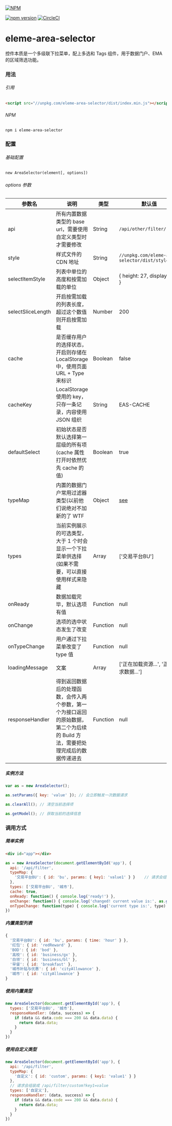 [![NPM](https://nodei.co/npm/eleme-area-selector.png?downloads=true&downloadRank=true&stars=true)](https://nodei.co/npm/eleme-area-selector/)

[![npm version](https://badge.fury.io/js/eleme-area-selector.svg)](https://badge.fury.io/js/eleme-area-selector)
[![CircleCI](https://circleci.com/gh/ppq1991/eleme-area-selector/tree/master.svg?style=svg)](https://circleci.com/gh/ppq1991/eleme-area-selector/tree/master)

# eleme-area-selector

控件本质是一个多级联下拉菜单，配上多选和 Tags 组件，用于数据门户、EMA 的区域筛选功能。

### 用法

###### 引用

```html
<script src="//unpkg.com/eleme-area-selector/dist/index.min.js"></script>
```

###### NPM

```
npm i eleme-area-selector
```

### 配置

###### 基础配置

`new AreaSelector(element[, options])`

###### options 参数

| 参数名 | 说明 | 类型 | 默认值 |
| --- | --- | --- | --- |
| api | 所有内置数据类型的 base url，需要使用自定义类型时才需要修改 | String | `/api/other/filter/` |
| style | 样式文件的 CDN 地址 | String | `//unpkg.com/eleme-area-selector/dist/style.css` |
| selectItemStyle | 列表中单位的高度和按需加载的单位 | Object | { height: 27, display: 20 } |
| selectSliceLength | 开启按需加载的列表长度，超过这个数值则开启按需加载 | Number | 200 |
| cache | 是否缓存用户的选择状态，开启则存储在 LocalStorage 中，使用页面 URL + Type 来标识 | Boolean | false |
| cacheKey | LocalStorage 使用的 key，只存一条记录，内容使用 JSON 组织 | String | EAS-CACHE |
| defaultSelect | 初始状态是否默认选择第一层级的所有项(cache 属性打开时依然优先 cache 的值) | Boolean | true |
| typeMap | 内置的数据门户常用过滤器类型(以前他们说绝对不加新的了 WTF | Object | [see]( #内置类型列表 ) |
| types | 当前实例展示的可选类型，大于 1 个时会显示一个下拉菜单供选择(如果不需要，可以直接使用样式来隐藏 | Array | ['交易平台BU'] |
| onReady | 数据加载完毕，默认选项有值 | Function | null |
| onChange | 选项的选中状态发生了改变 | Function | null |
| onTypeChange | 用户通过下拉菜单改变了 type 值 | Function | null |
| loadingMessage | 文案 | Array | ['正在加载资源...', '正在请求数据...'] |
| responseHandler | 得到返回数据后的处理函数，会传入两个参数，第一个为接口返回的原始数据，第二个为后续的 Build 方法，需要把处理完成后的数据传递进去 | Function | null |

##### 实例方法

```javascript
var as = new AreaSelector();

as.setParams({ key: 'value' }); // 会立即触发一次数据请求

as.clearAll(); // 清空当前选择项

as.getModel(); // 获取当前的选择信息

```

### 调用方式

##### 简单实例

```html
<div id="app"></div>
```

```javascript
as = new AreaSelector(document.getElementById('app'), {
  api: '/api/filter',
  typeMap: {
    '交易平台BU': { id: 'bu', params: { key1: 'value1' } }    // 请求会组装成 /api/filter/bu?key1=value1
  },
  types: ['交易平台BU', '城市'],
  cache: true,
  onReady: function() { console.log('ready!') },
  onChange: function() { console.log('changed! current value is:', as.getModel()) }, // { level: 1, data: '123,3453,676,1' }
  onTypeChange: function(type) { console.log('current type is:', type) }
})
```

##### 内置类型列表

```javascript
{
  '交易平台BU': { id: 'bu', params: { time: 'hour' } },
  '红包': { id: 'redReward' },
  'BOD': { id: 'bod' },
  '高校': { id: 'business/gx' },
  '白领': { id: 'business/bl' },
  '早餐': { id: 'breakfast' },
  '城市补贴与优惠': { id: 'cityAllowance' },
  '城市': { id: 'cityAllowance' }
}
```

##### 使用内置类型

```javascript
new AreaSelector(document.getElementById('app'), {
  types: ['交易平台BU', '城市'],
  responseHandler: (data, success) => {
    if (data && data.code === 200 && data.data) {
      return data.data;
    }
  }
})
```

##### 使用自定义类型

```javascript
new AreaSelector(document.getElementById('app'), {
  api: '/api/filter',
  typeMap: {
    '自定义': { id: 'custom', params: { key1: 'value1' } }
  },
  // 请求会组装成 /api/filter/custom?key1=value
  types: ['自定义'],
  responseHandler: (data, success) => {
    if (data && data.code === 200 && data.data) {
      return data.data;
    }
  }
})
```
